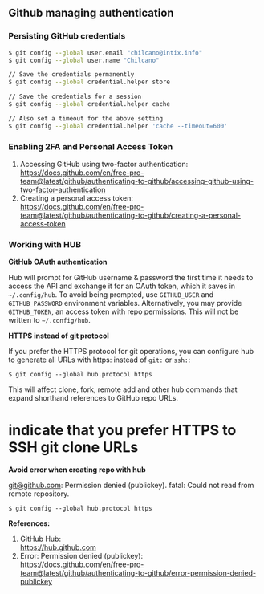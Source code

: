 ## Github managing authentication

### Persisting GitHub credentials

```sh
$ git config --global user.email "chilcano@intix.info"
$ git config --global user.name "Chilcano"

// Save the credentials permanently
$ git config --global credential.helper store

// Save the credentials for a session
$ git config --global credential.helper cache

// Also set a timeout for the above setting
$ git config --global credential.helper 'cache --timeout=600'
```

### Enabling 2FA and Personal Access Token

1. Accessing GitHub using two-factor authentication:  
https://docs.github.com/en/free-pro-team@latest/github/authenticating-to-github/accessing-github-using-two-factor-authentication
2. Creating a personal access token:  
https://docs.github.com/en/free-pro-team@latest/github/authenticating-to-github/creating-a-personal-access-token

### Working with HUB

__GitHub OAuth authentication__  

  Hub will prompt for GitHub username & password the first time it needs to access the API and exchange it for an OAuth token, which it saves in `~/.config/hub`.
  To avoid being prompted, use `GITHUB_USER` and `GITHUB_PASSWORD` environment variables.
  Alternatively, you may provide `GITHUB_TOKEN`, an access token with repo permissions. This will not be written to `~/.config/hub`.

__HTTPS instead of git protocol__  

  If you prefer the HTTPS protocol for git operations, you can configure hub to generate all URLs with https: instead of `git:` or `ssh:`:
  ```
  $ git config --global hub.protocol https
  ```
  This will affect clone, fork, remote add and other hub commands that expand shorthand references to GitHub repo URLs.


# indicate that you prefer HTTPS to SSH git clone URLs
__Avoid error  when creating repo with hub__  

  git@github.com: Permission denied (publickey).
  fatal: Could not read from remote repository.

``` 
$ git config --global hub.protocol https
```

__References:__  

1. GitHub Hub:  
https://hub.github.com
2. Error: Permission denied (publickey):  
https://docs.github.com/en/free-pro-team@latest/github/authenticating-to-github/error-permission-denied-publickey


